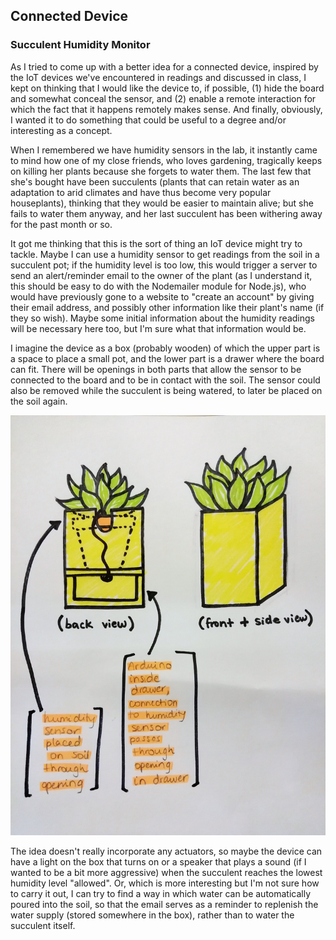 ## Connected Device
### Succulent Humidity Monitor

As I tried to come up with a better idea for a connected device, inspired by the IoT devices we've encountered in readings and discussed in class, I kept on thinking that I would like the device to, if possible, (1) hide the board and somewhat conceal the sensor, and (2) enable a remote interaction for which the fact that it happens remotely makes sense. And finally, obviously, I wanted it to do something that could be useful to a degree and/or interesting as a concept. 
  
When I remembered we have humidity sensors in the lab, it instantly came to mind how one of my close friends, who loves gardening, tragically keeps on killing her plants because she forgets to water them. The last few that she's bought have been succulents (plants that can retain water as an adaptation to arid climates and have thus become very popular houseplants), thinking that they would be easier to maintain alive; but she fails to water them anyway, and her last succulent has been withering away for the past month or so.  
  
It got me thinking that this is the sort of thing an IoT device might try to tackle. Maybe I can use a humidity sensor to get readings from the soil in a succulent pot; if the humidity level is too low, this would trigger a server to send an alert/reminder email to the owner of the plant (as I understand it, this should be easy to do with the Nodemailer module for Node.js), who would have previously gone to a website to "create an account" by giving their email address, and possibly other information like their plant's name (if they so wish). Maybe some initial information about the humidity readings will be necessary here too, but I'm sure what that information would be. 
  
I imagine the device as a box (probably wooden) of which the upper part is a space to place a small pot, and the lower part is a drawer where the board can fit. There will be openings in both parts that allow the sensor to be connected to the board and to be in contact with the soil. The sensor could also be removed while the succulent is being watered, to later be placed on the soil again.  
  
![plan](/Connected-Device/Images/succulentPlan.jpg)  
  
The idea doesn't really incorporate any actuators, so maybe the device can have a light on the box that turns on or a speaker that plays a sound (if I wanted to be a bit more aggressive) when the succulent reaches the lowest humidity level "allowed". Or, which is more interesting but I'm not sure how to carry it out, I can try to find a way in which water can be automatically poured into the soil, so that the email serves as a reminder to replenish the water supply (stored somewhere in the box), rather than to water the succulent itself.
